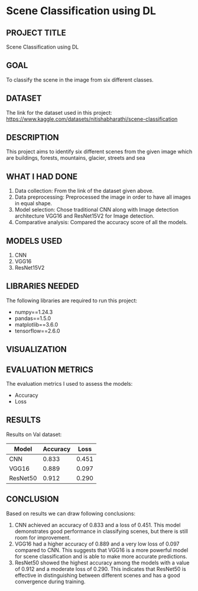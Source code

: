 # Scene Classification using DL

## PROJECT TITLE

Scene Classification using DL

## GOAL

To classify the scene in the image from six different classes. 

## DATASET

The link for the dataset used in this project: https://www.kaggle.com/datasets/nitishabharathi/scene-classification

## DESCRIPTION

This project aims to identify six different scenes from the given image which are buildings, forests, mountains, glacier, streets and sea

## WHAT I HAD DONE

1. Data collection: From the link of the dataset given above. 
2. Data preprocessing: Preprocessed the image in order to have all images in equal shape.
3. Model selection: Chose traditional CNN along with Image detection architecture VGG16 and ResNet15V2 for Image detection.
4. Comparative analysis: Compared the accuracy score of all the models.

## MODELS USED

1. CNN
2. VGG16
3. ResNet15V2


## LIBRARIES NEEDED

The following libraries are required to run this project:

- numpy==1.24.3
- pandas==1.5.0
- matplotlib==3.6.0
- tensorflow==2.6.0

## VISUALIZATION



## EVALUATION METRICS

The evaluation metrics I used to assess the models:

- Accuracy 
- Loss


## RESULTS
Results on Val dataset:

| Model      | Accuracy | Loss    |
|------------|----------|---------|
| CNN    | 0.833     | 0.451   |
| VGG16    | 0.889     | 0.097    |
| ResNet50    | 0.912     | 0.290    |


## CONCLUSION
Based on results we can draw following conclusions:
1. CNN achieved an accuracy of 0.833 and a loss of 0.451. This model demonstrates good performance in classifying scenes, but there is still room for improvement.
2. VGG16 had a higher accuracy of 0.889 and a very low loss of 0.097 compared to CNN. This suggests that VGG16 is a more powerful model for scene classification and is able to make more accurate predictions.
3. ResNet50 showed the highest accuracy among the models with a value of 0.912 and a moderate loss of 0.290. This indicates that ResNet50 is effective in distinguishing between different scenes and has a good convergence during training.